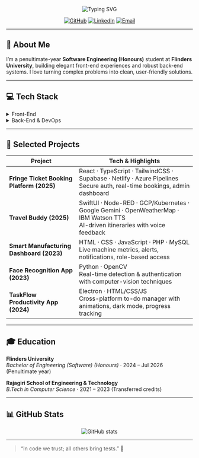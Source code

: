 <!-- ━━━━━━━━━━━━━━━━━━━━━━━━━━━━━━━━━━━━━━━━━━━━━━━━━━━━━ -->  
<p align="center">  
  <img src="https://readme-typing-svg.herokuapp.com?font=Fira+Sans&size=28&pause=700&color=FFFFFF&center=true&width=700&lines=👋+Hello,+I’m+Jonathan+Mathew;+a+Flinders+Uni+Software+Eng.+Student!" alt="Typing SVG" />  
</p>  


<p align="center">
  <a href="https://github.com/Jonathan7396"><img src="https://img.shields.io/badge/🐙-GitHub-181717?style=for-the-badge&logo=github" alt="GitHub"/></a>
  <a href="https://linkedin.com/in/jonathan-mathew-932403226/"><img src="https://img.shields.io/badge/🔗-LinkedIn-0A66C2?style=for-the-badge&logo=linkedin" alt="LinkedIn"/></a>
  <a href="mailto:jonathannm804@gmail.com"><img src="https://img.shields.io/badge/✉️-Email-D14836?style=for-the-badge&logo=gmail" alt="Email"/></a>
</p>

---

## 🔭 About Me
I’m a penultimate-year **Software Engineering (Honours)** student at **Flinders University**, building elegant front-end experiences and robust back-end systems. I love turning complex problems into clean, user-friendly solutions.

---

## 💻 Tech Stack

<details>
<summary>Front-End</summary>

- **React & TypeScript** — Component-driven UIs for dashboards & booking platforms  
- **Tailwind CSS & shadcn/ui** — Utility-first styling & design primitives  
- **Vanilla HTML/CSS/JS** — Responsive layouts, semantic markup, and interactive DOM logic  
- **Accessibility & Performance** — ARIA roles, lazy loading, code splitting
</details>

<details>
<summary>Back-End & DevOps</summary>

- **Supabase (PostgreSQL)** — Schemas, RLS policies, real-time subscriptions  
- **PHP & MySQL (XAMPP)** — Secure CRUD APIs with prepared statements  
- **Node.js & Express** — Lightweight services for pet projects  
- **CI/CD** — Azure Pipelines → Netlify, plus GitHub Actions  
- **Cloud & Containers** — GCP, IBM Cloud, Kubernetes, Docker
</details>

---

## 🚀 Selected Projects

| Project                                      | Tech & Highlights                                                                                                                      |
| -------------------------------------------- | --------------------------------------------------------------------------------------------------------------------------------------- |
| **Fringe Ticket Booking Platform (2025)**    | React · TypeScript · TailwindCSS · Supabase · Netlify · Azure Pipelines <br>Secure auth, real-time bookings, admin dashboard             |
| **Travel Buddy (2025)**                      | SwiftUI · Node-RED · GCP/Kubernetes · Google Gemini · OpenWeatherMap · IBM Watson TTS <br>AI-driven itineraries with voice feedback      |
| **Smart Manufacturing Dashboard (2023)**     | HTML · CSS · JavaScript · PHP · MySQL <br>Live machine metrics, alerts, notifications, role-based access                                 |
| **Face Recognition App (2023)**              | Python · OpenCV <br>Real-time detection & authentication with computer-vision techniques                                               |
| **TaskFlow Productivity App (2024)**         | Electron · HTML/CSS/JS <br>Cross-platform to-do manager with animations, dark mode, progress tracking                                   |

---

## 🎓 Education

**Flinders University**  
_Bachelor of Engineering (Software) (Honours)_ · 2024 – Jul 2026 (Penultimate year)

**Rajagiri School of Engineering & Technology**  
_B.Tech in Computer Science_ · 2021 – 2023 (Transferred credits)

---

## 📊 GitHub Stats

<p align="center">
  <img src="https://github-readme-stats.vercel.app/api?username=Jonathan7396&show_icons=true&theme=radical" alt="GitHub stats" />
</p>

---

> “In code we trust; all others bring tests.” 🚀

